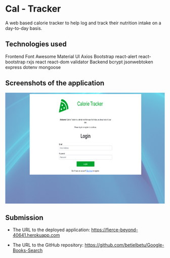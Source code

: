 # Cal - Tracker

A web based calorie tracker to help log and track their nutrition intake on a day-to-day basis. 

## Technologies used 
Frontend
Font Awesome
Material UI
Axios
Bootstrap
react-alert
react-bootstrap
rxjs
react
react-dom
validator
Backend 
bcrypt
jsonwebtoken
express
dotenv
mongoose    








## Screenshots of the application

<img src="./client/src/assets/pic1.png" width="1000" height="350">







## Submission 


* The URL to the deployed application: https://fierce-beyond-40641.herokuapp.com

* The URL to the GitHub repository: https://github.com/betielbetu/Google-Books-Search
